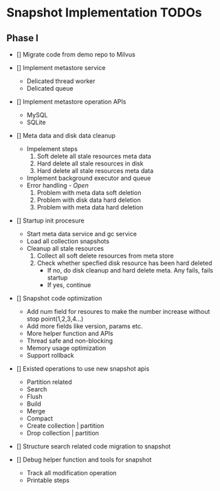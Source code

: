 # Snapshot Implementation TODOs

## Phase I
- [] Migrate code from demo repo to Milvus

- [] Implement metastore service
    - Delicated thread worker
    - Delicated queue

- [] Implement metastore operation APIs
    - MySQL
    - SQLite

- [] Meta data and disk data cleanup
    - Impelement steps
        1. Soft delete all stale resources meta data
        2. Hard delete all stale resources in disk
        3. Hard delete all stale resources meta data
    - Implement background executor and queue
    - Error handling - *Open*
        1. Problem with meta data soft deletion
        2. Problem with disk data hard deletion
        3. Problem with meta data hard deletion

- [] Startup init procesure
    - Start meta data service and gc service
    - Load all collection snapshots
    - Cleanup all stale resources
        1. Collect all soft delete resources from meta store
        2. Check whether specfied disk resource has been hard deleted
            - If no, do disk cleanup and hard delete meta. Any fails, fails startup
            - If yes, continue

- [] Snapshot code optimization
    - Add num field for resoures to make the number increase without stop point(1,2,3,4…)
    - Add more fields like version, params etc.
    - More helper function and APIs
    - Thread safe and non-blocking
    - Memory usage optimization
    - Support rollback

- [] Existed operations to use new snapshot apis
    - Partition related
    - Search
    - Flush
    - Build
    - Merge
    - Compact
    - Create collection | partition
    - Drop collection | partition

- [] Structure search related code migration to snapshot

- [] Debug helper function and tools for snapshot
    - Track all modification operation
    - Printable steps
